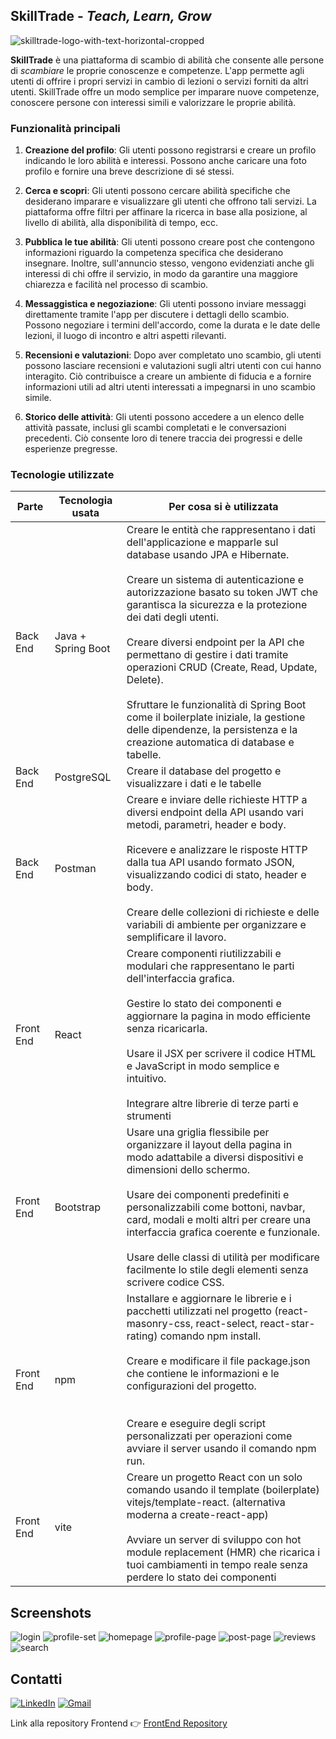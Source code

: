 
## SkillTrade -  *Teach, Learn, Grow*
![skilltrade-logo-with-text-horizontal-cropped](https://github.com/Nestor162/SkillTrade-Capstone-Project-Frontend/assets/113930607/0be80eac-439d-47b9-a657-f9ea773d02c5)

**SkillTrade** è una piattaforma di scambio di abilità che consente alle persone di *scambiare* le proprie conoscenze e competenze. L'app permette agli utenti di offrire i propri servizi in cambio di lezioni o servizi forniti da altri utenti. SkillTrade offre un modo semplice per imparare nuove competenze, conoscere persone con interessi simili e valorizzare le proprie abilità.

### Funzionalità principali

1.  **Creazione del profilo**: Gli utenti possono registrarsi e creare un profilo indicando le loro abilità e interessi. Possono anche caricare una foto profilo e fornire una breve descrizione di sé stessi.
    
2.  **Cerca e scopri**: Gli utenti possono cercare abilità specifiche che desiderano imparare e visualizzare gli utenti che offrono tali servizi. La piattaforma offre filtri per affinare la ricerca in base alla posizione, al livello di abilità, alla disponibilità di tempo, ecc.
    
3.  **Pubblica le tue abilità**: Gli utenti possono creare post che contengono informazioni riguardo la competenza specifica che desiderano insegnare. Inoltre, sull'annuncio stesso, vengono evidenziati anche gli interessi di chi offre il servizio, in modo da garantire una maggiore chiarezza e facilità nel processo di scambio.
    
4.  **Messaggistica e negoziazione**: Gli utenti possono inviare messaggi direttamente tramite l'app per discutere i dettagli dello scambio. Possono negoziare i termini dell'accordo, come la durata e le date delle lezioni, il luogo di incontro e altri aspetti rilevanti.
    
5.  **Recensioni e valutazioni**: Dopo aver completato uno scambio, gli utenti possono lasciare recensioni e valutazioni sugli altri utenti con cui hanno interagito. Ciò contribuisce a creare un ambiente di fiducia e a fornire informazioni utili ad altri utenti interessati a impegnarsi in uno scambio simile.
    
6.  **Storico delle attività**: Gli utenti possono accedere a un elenco delle attività passate, inclusi gli scambi completati e le conversazioni precedenti. Ciò consente loro di tenere traccia dei progressi e delle esperienze pregresse.

### Tecnologie utilizzate

| **Parte** | **Tecnologia usata** | **Per cosa si è utilizzata**                                                                                                                                                                                                                                                                                                                                                                                                                                                                                                                                                  |
|-----------|----------------------|-------------------------------------------------------------------------------------------------------------------------------------------------------------------------------------------------------------------------------------------------------------------------------------------------------------------------------------------------------------------------------------------------------------------------------------------------------------------------------------------------------------------------------------------------------------------------------|
| Back End  | Java + Spring Boot   | Creare le entità che rappresentano i dati dell'applicazione e mapparle sul database usando JPA e Hibernate.<br><br>Creare un sistema di autenticazione e autorizzazione basato su token JWT che garantisca la sicurezza e la protezione dei dati degli utenti.<br><br>Creare diversi endpoint per la API che permettano di gestire i dati tramite operazioni CRUD (Create, Read, Update, Delete).<br><br>Sfruttare le funzionalità di Spring Boot come il boilerplate iniziale, la gestione delle dipendenze, la persistenza e la creazione automatica di database e tabelle. |
| Back End  | PostgreSQL           | Creare il database del progetto e visualizzare i dati e le tabelle                                                                                                                                                                                                                                                                                                                                                                                                                                                                                                            |
| Back End  | Postman              | Creare e inviare delle richieste HTTP a diversi endpoint della API usando vari metodi, parametri, header e body.<br><br>Ricevere e analizzare le risposte HTTP dalla tua API usando formato JSON, visualizzando codici di stato, header e body.<br><br>Creare delle collezioni di richieste e delle variabili di ambiente per organizzare e semplificare il lavoro.                                                                                                                                                                                                           |
| Front End | React                | Creare componenti riutilizzabili e modulari che rappresentano le parti dell'interfaccia grafica.<br><br>Gestire lo stato dei componenti e aggiornare la pagina in modo efficiente senza ricaricarla.<br><br>Usare il JSX per scrivere il codice HTML e JavaScript in modo semplice e intuitivo.<br><br>Integrare altre librerie di terze parti e strumenti                                                                                                                                                                                                                    |
| Front End | Bootstrap            | Usare una griglia flessibile per organizzare il layout della pagina in modo adattabile a diversi dispositivi e dimensioni dello schermo.<br><br>Usare dei componenti predefiniti e personalizzabili come bottoni, navbar, card, modali e molti altri per creare una interfaccia grafica coerente e funzionale.<br><br>Usare delle classi di utilità per modificare facilmente lo stile degli elementi senza scrivere codice CSS.                                                                                                                                              |
| Front End | npm                  | Installare e aggiornare le librerie e i pacchetti utilizzati nel progetto (react-masonry-css, react-select, react-star-rating) comando npm install.<br><br>Creare e modificare il file package.json che contiene le informazioni e le configurazioni del progetto.<br><br><br>Creare e eseguire degli script personalizzati per operazioni come avviare il server usando il comando npm run.                                                                                                                                                                                  |
| Front End | vite                 | Creare un progetto React con un solo comando usando il template (boilerplate) vitejs/template-react. (alternativa moderna a create-react-app)<br><br>Avviare un server di sviluppo con hot module replacement (HMR) che ricarica i tuoi cambiamenti in tempo reale senza perdere lo stato dei componenti                                                                                                                                                                                                                                                                      |


 ## Screenshots
 
![login](https://github.com/Nestor162/SkillTrade-Capstone-Project-Frontend/assets/113930607/3652318a-614b-40e5-8e3c-7d179b0d0923)
![profile-set](https://github.com/Nestor162/SkillTrade-Capstone-Project-Frontend/assets/113930607/fdba8a7f-a83e-4565-99b9-6953fc1a80d6)
![homepage](https://github.com/Nestor162/SkillTrade-Capstone-Project-Frontend/assets/113930607/70b8cae3-4d03-4fb7-a0d6-ccd0a1bc4372)
![profile-page](https://github.com/Nestor162/SkillTrade-Capstone-Project-Frontend/assets/113930607/8919b4c1-a0f4-45b1-8255-f429c55bfb7d)
![post-page](https://github.com/Nestor162/SkillTrade-Capstone-Project-Frontend/assets/113930607/c65c17da-bda4-498d-a51f-a6122bcb9b5e)
![reviews](https://github.com/Nestor162/SkillTrade-Capstone-Project-Frontend/assets/113930607/61baae7c-78c2-45af-ba05-523b9a5c511f)
![search](https://github.com/Nestor162/SkillTrade-Capstone-Project-Frontend/assets/113930607/a5e6c077-55fb-4039-9edf-8c2fccef41c7)


 ## Contatti
 [![LinkedIn](https://img.shields.io/badge/LinkedIn-0077B5?style=for-the-badge&logo=linkedin&logoColor=white)](https://www.linkedin.com/in/nestor-cicardini-fullstack-developer/)
 [![Gmail](https://img.shields.io/badge/Gmail-D14836?style=for-the-badge&logo=gmail&logoColor=white)](mailto:nestorcicardini@gmail.com)

 Link alla repository Frontend 👉 [FrontEnd Repository](https://github.com/Nestor162/SkillTrade-Capstone-Project-Frontend)
